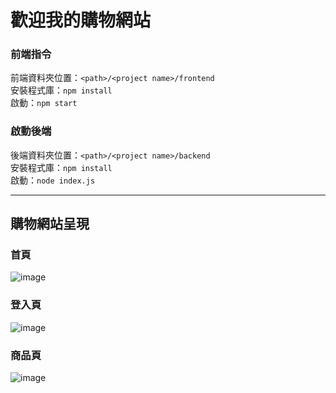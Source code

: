 # 歡迎我的購物網站

### 前端指令

前端資料夾位置：`<path>/<project name>/frontend`\
安裝程式庫：`npm install`\
啟動：`npm start`

### 啟動後端

後端資料夾位置：`<path>/<project name>/backend`\
安裝程式庫：`npm install`\
啟動：`node index.js`

* * *

## 購物網站呈現

### 首頁
![image](https://github.com/weat0212/react-shoppingcart/blob/frontend/public/screenshot/home_screenshot.png)

### 登入頁
![image](https://github.com/weat0212/react-shoppingcart/blob/frontend/public/screenshot/login_screenshot.png)

### 商品頁
![image](https://github.com/weat0212/react-shoppingcart/blob/frontend/public/screenshot/cakes_screenshot.png)

